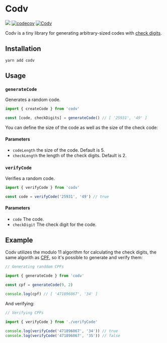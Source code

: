 # Codv

![](https://img.shields.io/badge/license-MIT-green)
[![codecov](https://codecov.io/gh/jotaajunior/codv/branch/master/graph/badge.svg?token=XE6V7I3RF4)](https://codecov.io/gh/jotaajunior/codv)
[![Codv](https://circleci.com/gh/jotaajunior/codv.svg?style=shield)](https://circleci.com/gh/jotaajunior/codv)

Codv is a tiny library for generating arbitrary-sized codes with [check digits](https://en.wikipedia.org/wiki/Check_digit).

## Installation

```shell
yarn add codv
```

## Usage

### `generateCode`

Generates a random code.

```ts
import { createCode } from 'codv'

const [code, checkDigits] = generateCode() // [ '25931', '49' ]
```

You can define the size of the code as well as the size of the check code:

#### Parameters

- `codeLength` the size of the code. Default is 5.
- `checkLength` the length of the check digits. Default is 2.

### `verifyCode`

Verifies a random code.

```ts
import { verifyCode } from 'codv'

const code = verifyCode('25931', '49') // true
```

#### Parameters

- `code` The code.
- `checkDigit` The check digit for the code.

## Example

Codv utilizes the modulo 11 algorithm for calculating the check digits, the same algorith as [CPF](https://en.wikipedia.org/wiki/Cadastro_de_Pessoas_F%C3%ADsicas), so it's possible to generate and verify them:

```ts
// Generating randdom CPFs

import { generateCode } from 'codv'

const cpf = generateCode(9, 2)

console.log(cpf) // [ '471896067', '34' ]
```

And verifying:

```ts
// Verifying CPFs

import { verifyCode } from './verifyCode'

console.log(verifyCode('471896067', '34')) // true
console.log(verifyCode('471896067', '35')) // false
```